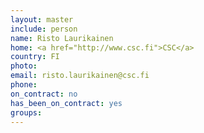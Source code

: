 ```yaml
---
layout: master
include: person
name: Risto Laurikainen
home: <a href="http://www.csc.fi">CSC</a>
country: FI
photo:
email: risto.laurikainen@csc.fi
phone:
on_contract: no
has_been_on_contract: yes
groups:
---
```

